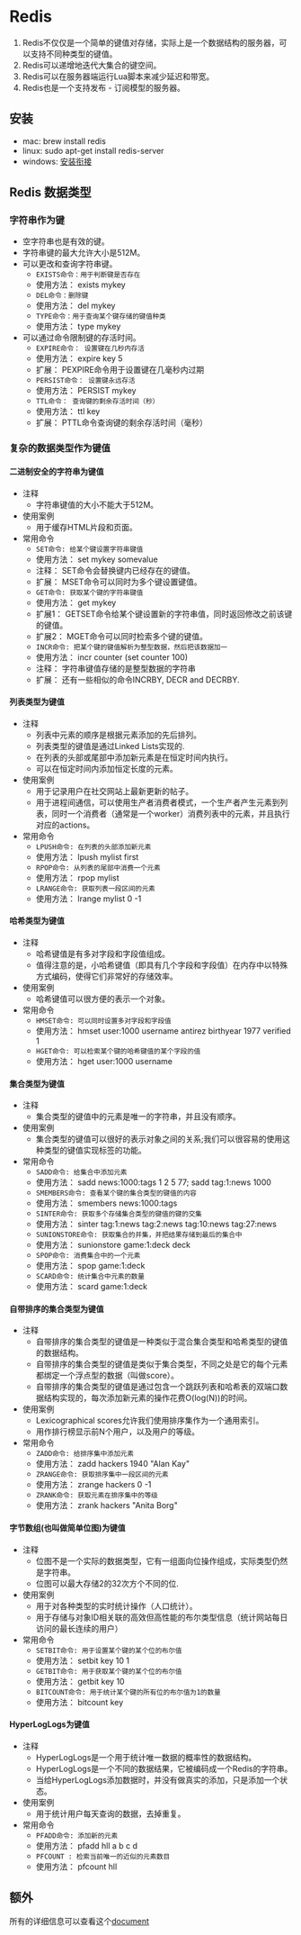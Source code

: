 # Redis
1. Redis不仅仅是一个简单的键值对存储，实际上是一个数据结构的服务器，可以支持不同种类型的键值。
2. Redis可以递增地迭代大集合的键空间。
3. Redis可以在服务器端运行Lua脚本来减少延迟和带宽。
4. Redis也是一个支持发布 - 订阅模型的服务器。

## 安装
- mac: brew install redis
- linux: sudo apt-get install redis-server
- windows: [安装衔接](https://github.com/MSOpenTech/redis)

## Redis 数据类型
### 字符串作为键
- 空字符串也是有效的键。
- 字符串键的最大允许大小是512M。
- 可以更改和查询字符串键。
    - `EXISTS命令：用于判断键是否存在`
    - 使用方法： exists mykey
    - `DEL命令：删除键`
    - 使用方法： del mykey
    - `TYPE命令：用于查询某个键存储的键值种类`
    - 使用方法： type mykey
- 可以通过命令限制键的存活时间。
    - `EXPIRE命令： 设置键在几秒内存活`
    - 使用方法： expire key 5
    - 扩展： PEXPIRE命令用于设置键在几毫秒内过期
    - `PERSIST命令： 设置键永远存活`
    - 使用方法： PERSIST mykey
    - `TTL命令： 查询键的剩余存活时间（秒）`
    - 使用方法： ttl key
    - 扩展： PTTL命令查询键的剩余存活时间（毫秒）

### 复杂的数据类型作为键值
#### 二进制安全的字符串为键值
- 注释
    - 字符串键值的大小不能大于512M。
- 使用案例
    - 用于缓存HTML片段和页面。  
- 常用命令
    - `SET命令: 给某个键设置字符串键值`
    - 使用方法： set mykey somevalue
    - 注释： SET命令会替换键内已经存在的键值。
    - 扩展： MSET命令可以同时为多个键设置键值。
    - `GET命令: 获取某个键的字符串键值`
    - 使用方法： get mykey
    - 扩展1： GETSET命令给某个键设置新的字符串值，同时返回修改之前该键的键值。
    - 扩展2： MGET命令可以同时检索多个键的键值。
    - `INCR命令: 把某个键的键值解析为整型数据，然后把该数据加一`
    - 使用方法： incr counter (set counter 100)
    - 注释： 字符串键值存储的是整型数据的字符串
    - 扩展： 还有一些相似的命令INCRBY, DECR and DECRBY.

#### 列表类型为键值
- 注释
    - 列表中元素的顺序是根据元素添加的先后排列。
    - 列表类型的键值是通过Linked Lists实现的.
    - 在列表的头部或尾部中添加新元素是在恒定时间内执行。
    - 可以在恒定时间内添加恒定长度的元素。
- 使用案例
    - 用于记录用户在社交网站上最新更新的帖子。
    - 用于进程间通信，可以使用生产者消费者模式，一个生产者产生元素到列表，同时一个消费者（通常是一个worker）消费列表中的元素，并且执行对应的actions。
- 常用命令
    - `LPUSH命令: 在列表的头部添加新元素`
    - 使用方法： lpush mylist first
    - `RPOP命令: 从列表的尾部中消费一个元素`
    - 使用方法： rpop mylist
    - `LRANGE命令: 获取列表一段区间的元素`
    - 使用方法： lrange mylist 0 -1

#### 哈希类型为键值
- 注释
    - 哈希键值是有多对字段和字段值组成。
    - 值得注意的是，小哈希键值（即具有几个字段和字段值）在内存中以特殊方式编码，使得它们非常好的存储效率。
- 使用案例
    - 哈希键值可以很方便的表示一个对象。
- 常用命令
    - `HMSET命令: 可以同时设置多对字段和字段值`
    - 使用方法： hmset user:1000 username antirez birthyear 1977 verified 1
    - `HGET命令: 可以检索某个键的哈希键值的某个字段的值`
    - 使用方法： hget user:1000 username

#### 集合类型为键值
- 注释
    - 集合类型的键值中的元素是唯一的字符串，并且没有顺序。
- 使用案例
    - 集合类型的键值可以很好的表示对象之间的关系;我们可以很容易的使用这种类型的键值实现标签的功能。
- 常用命令
    - `SADD命令: 给集合中添加元素`
    - 使用方法： sadd news:1000:tags 1 2 5 77; sadd tag:1:news 1000
    - `SMEMBERS命令: 查看某个键的集合类型的键值的内容`
    - 使用方法： smembers news:1000:tags
    - `SINTER命令: 获取多个存储集合类型的键值的键的交集`
    - 使用方法： sinter tag:1:news tag:2:news tag:10:news tag:27:news
    - `SUNIONSTORE命令: 获取集合的并集，并把结果存储到最后的集合中`
    - 使用方法： sunionstore game:1:deck deck
    - `SPOP命令: 消费集合中的一个元素`
    - 使用方法： spop game:1:deck
    - `SCARD命令: 统计集合中元素的数量`
    - 使用方法： scard game:1:deck

#### 自带排序的集合类型为键值
- 注释
    - 自带排序的集合类型的键值是一种类似于混合集合类型和哈希类型的键值的数据结构。
    - 自带排序的集合类型的键值是类似于集合类型，不同之处是它的每个元素都绑定一个浮点型的数据（叫做score）。
    - 自带排序的集合类型的键值是通过包含一个跳跃列表和哈希表的双端口数据结构实现的，每次添加新元素的操作花费O(log(N))的时间。
- 使用案例
    - Lexicographical scores允许我们使用排序集作为一个通用索引。
    - 用作排行榜显示前N个用户，以及用户的等级。
- 常用命令
    - `ZADD命令: 给排序集中添加元素`
    - 使用方法： zadd hackers 1940 "Alan Kay"
    - `ZRANGE命令: 获取排序集中一段区间的元素`
    - 使用方法： zrange hackers 0 -1
    - `ZRANK命令: 获取元素在排序集中的等级`
    - 使用方法： zrank hackers "Anita Borg"

#### 字节数组(也叫做简单位图)为键值
- 注释
    - 位图不是一个实际的数据类型，它有一组面向位操作组成，实际类型仍然是字符串。
    - 位图可以最大存储2的32次方个不同的位.
- 使用案例
    - 用于对各种类型的实时统计操作（人口统计）。
    - 用于存储与对象ID相关联的高效但高性能的布尔类型信息（统计网站每日访问的最长连续的用户）
- 常用命令
    - `SETBIT命令: 用于设置某个键的某个位的布尔值`
    - 使用方法： setbit key 10 1
    - `GETBIT命令: 用于获取某个键的某个位的布尔值`
    - 使用方法： getbit key 10
    - `BITCOUNT命令: 用于统计某个键的所有位的布尔值为1的数量`
    - 使用方法： bitcount key

#### HyperLogLogs为键值
- 注释
    - HyperLogLogs是一个用于统计唯一数据的概率性的数据结构。
    - HyperLogLogs是一个不同的数据结果，它被编码成一个Redis的字符串。
    - 当给HyperLogLogs添加数据时，并没有做真实的添加，只是添加一个状态。
- 使用案例
    - 用于统计用户每天查询的数据，去掉重复。
- 常用命令
    - `PFADD命令: 添加新的元素`
    - 使用方法： pfadd hll a b c d
    - `PFCOUNT : 检索当前唯一的近似的元素数目`
    - 使用方法： pfcount hll

## 额外
所有的详细信息可以查看这个[document](https://redis.io/topics/data-types-intro)
